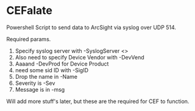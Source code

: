 # CEFalate
Powershell Script to send data to ArcSight via syslog over UDP 514. 

Required params.
1. Specify syslog server with -SyslogServer <<Server>>
2. Also need to specify Device Vendor with -DevVend
3. Aaaand -DevProd for Device Product
4. need some sid ID with -SigID
5. Drop the name in -Name
6. Severity is -Sev
7. Message is in -msg

Will add more stuff's later, but these are the required for CEF to function. 
